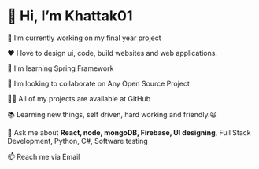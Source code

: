 <h1>👋 Hi, I’m Khattak01 </h1>

🔭 I’m currently working on my final year project

❤️ I love to design ui, code, build websites and web applications.

🌱 I'm learning Spring Framework

👯 I’m looking to collaborate on Any Open Source Project

👨‍💻 All of my projects are available at GitHub

📚 Learning new things, self driven, hard working and friendly.😃

💬 Ask me about <strong>React, node, mongoDB, Firebase, UI designing</strong>, Full Stack Development, Python, C#, Software testing

📫 Reach me via Email


